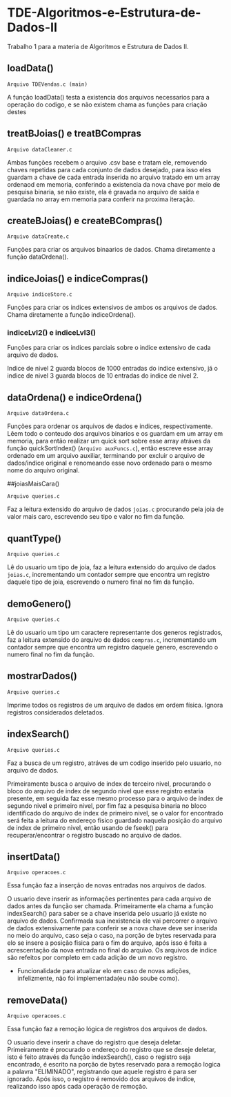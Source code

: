 # TDE-Algoritmos-e-Estrutura-de-Dados-II
Trabalho 1 para a materia de Algoritmos e Estrutura de Dados II.

## loadData()
```
Arquivo TDEVendas.c (main)
```
A função loadData() testa a existencia dos arquivos necessarios para a operação do codigo, e se não existem chama as funções para criação destes

## treatBJoias() e treatBCompras
```
Arquivo dataCleaner.c
```
Ambas funções recebem o arquivo .csv base e tratam ele, removendo chaves repetidas para cada conjunto de dados desejado, para isso eles guardam a chave de cada entrada inserida no arquivo tratado em um array ordenaod em memoria, conferindo a existencia da nova chave por meio de pesquisa binaria, se não existe, ela é gravada no arquivo de saída e guardada no array em memoria para conferir na proxima iteração.

## createBJoias() e createBCompras()
```
Arquivo dataCreate.c
```
Funções para criar os arquivos binaarios de dados. Chama diretamente a função dataOrdena().

## indiceJoias() e indiceCompras()
```
Arquivo indiceStore.c
```
Funções para criar os indices extensivos de ambos os arquivos de dados. Chama diretamente a função indiceOrdena().
### indiceLvl2() e indiceLvl3()
Funções para criar os indices parciais sobre o indice extensivo de cada arquivo de dados.

Indice de nivel 2 guarda blocos de 1000 entradas do indice extensivo, já o indice de nivel 3 guarda blocos de 10 entradas do indice de nivel 2.

## dataOrdena() e indiceOrdena()
```
Arquivo dataOrdena.c
```
Funções para ordenar os arquivos de dados e indices, respectivamente. Lêem todo o conteudo dos arquivos binarios e os guardam em um array em memoria, para então realizar um quick sort sobre esse array atráves da função quickSortIndex() (`Arquivo auxFuncs.c`), então escreve esse array ordenado em um arquivo auxiliar, terminando por excluir o arquivo de dados/indice original e renomeando esse novo ordenado para o mesmo nome do arquivo original.

##joiasMaisCara()
```
Arquivo queries.c
```
Faz a leitura extensido do arquivo de dados `joias.c` procurando pela joia de valor mais caro, escrevendo seu tipo e valor no fim da função.

## quantType()
```
Arquivo queries.c
```
Lê do usuario um tipo de joia, faz a leitura extensido do arquivo de dados `joias.c`, incrementando um contador sempre que encontra um registro daquele tipo de joia, escrevendo o numero final no fim da função.

## demoGenero()
```
Arquivo queries.c
```
Lê do usuario um tipo um caractere representante dos generos registrados, faz a leitura extensido do arquivo de dados `compras.c`, incrementando um contador sempre que encontra um registro daquele genero, escrevendo o numero final no fim da função.

## mostrarDados()
```
Arquivo queries.c
```
Imprime todos os registros de um arquivo de dados em ordem física. Ignora registros considerados deletados.

## indexSearch()
```
Arquivo queries.c
```
Faz a busca de um registro, atráves de um codigo inserido pelo usuario, no arquivo de dados.

Primeiramente busca o arquivo de index de terceiro nivel, procurando o bloco do arquivo de index de segundo nivel que esse registro estaria presente, em seguida faz esse mesmo processo para o arquivo de index de segundo nivel e primeiro nivel, por fim faz a pesquisa binaria no bloco identificado do arquivo de index de primeiro nivel, se o valor for encontrado será feita a leitura do endereço fisico guardado naquela posição do arquivo de index de primeiro nivel, então usando de fseek() para recuperar/encontrar o registro buscado no arquivo de dados.

## insertData()
```
Arquivo operacoes.c
```
Essa função faz a inserção de novas entradas nos arquivos de dados.

O usuario deve inserir as informações pertinentes para cada arquivo de dados antes da função ser chamada.
Primeiramente ela chama a função indexSearch() para saber se a chave inserida pelo usuario já existe no arquivo de dados. Confirmada sua inexistencia ele vai percorrer o arquivo de dados extensivamente para conferir se a nova chave deve ser inserida no meio do arquivo, caso seja o caso, na porção de bytes reservada para elo se insere a posição fisica para o fim do arquivo, após isso é feita a acrescentação da nova entrada no final do arquivo.
Os arquivos de indice são refeitos por completo em cada adição de um novo registro.

- Funcionalidade para atualizar elo em caso de novas adições, infelizmente, não foi implementada(eu não soube como).

## removeData()
```
Arquivo operacoes.c
```
Essa função faz a remoção lógica de registros dos arquivos de dados.

O usuario deve inserir a chave do registro que deseja deletar.
Primeiramente é procurado o endereço do registro que se deseje deletar, isto é feito através da função indexSearch(), caso o registro seja encontrado, é escrito na porção de bytes reservado para a remoção logica a palavra "ELIMINADO", registrando que aquele registro é para ser ignorado. Após isso, o registro é removido dos arquivos de indice, realizando isso após cada operação de remoção.
